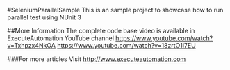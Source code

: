 #SeleniumParallelSample
This is an sample project to showcase how to run parallel test using NUnit 3

##More Information
The complete code base video is available in ExecuteAutomation YouTube channel 
https://www.youtube.com/watch?v=Txhpzx4NkOA
https://www.youtube.com/watch?v=18zrtO1l7EU

###For more articles
Visit http://www.executeautomation.com

